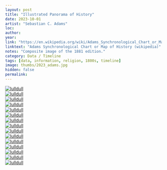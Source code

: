 ```yaml
---
layout: post
title: "Illustrated Panorama of History"
date: 2023-10-01
artist: "Sebastian C. Adams"
loc: 
author: 
year: 
link: "https://en.wikipedia.org/wiki/Adams_Synchronological_Chart_or_Map_of_History"
linktext: "Adams Synchronological Chart or Map of History (wikipedia)"
notes: "Composite image of the 1881 edition."
category: Data / Timeline
tags: [data, information, religion, 1800s, timeline]
image: thumbs/2023_adams.jpg
hidden: false
permalink:
---
```




<div class="post_image">
	<a href="{{ site.baseurl }}/images/posts/2023_adams/000.jpg" target="_blank">
	<img src="{{ site.baseurl }}/images/posts/2023_adams/000.jpg" alt="lulldull"></a>
</div>

<div class="post_image">
	<a href="{{ site.baseurl }}/images/posts/2023_adams/001.jpg" target="_blank">
	<img src="{{ site.baseurl }}/images/posts/2023_adams/001.jpg" alt="lulldull"></a>
</div>

<div class="post_image">
	<a href="{{ site.baseurl }}/images/posts/2023_adams/002.jpg" target="_blank">
	<img src="{{ site.baseurl }}/images/posts/2023_adams/002.jpg" alt="lulldull"></a>
</div>

<div class="post_image">
	<a href="{{ site.baseurl }}/images/posts/2023_adams/003.jpg" target="_blank">
	<img src="{{ site.baseurl }}/images/posts/2023_adams/003.jpg" alt="lulldull"></a>
</div>

<div class="post_image">
	<a href="{{ site.baseurl }}/images/posts/2023_adams/004.jpg" target="_blank">
	<img src="{{ site.baseurl }}/images/posts/2023_adams/004.jpg" alt="lulldull"></a>
</div>

<div class="post_image">
	<a href="{{ site.baseurl }}/images/posts/2023_adams/005.jpg" target="_blank">
	<img src="{{ site.baseurl }}/images/posts/2023_adams/005.jpg" alt="lulldull"></a>
</div>

<div class="post_image">
	<a href="{{ site.baseurl }}/images/posts/2023_adams/006.jpg" target="_blank">
	<img src="{{ site.baseurl }}/images/posts/2023_adams/006.jpg" alt="lulldull"></a>
</div>

<div class="post_image">
	<a href="{{ site.baseurl }}/images/posts/2023_adams/007.jpg" target="_blank">
	<img src="{{ site.baseurl }}/images/posts/2023_adams/007.jpg" alt="lulldull"></a>
</div>


<div class="post_image">
	<a href="{{ site.baseurl }}/images/posts/2023_adams/008.jpg" target="_blank">
	<img src="{{ site.baseurl }}/images/posts/2023_adams/008.jpg" alt="lulldull"></a>
</div>

<div class="post_image">
	<a href="{{ site.baseurl }}/images/posts/2023_adams/009.jpg" target="_blank">
	<img src="{{ site.baseurl }}/images/posts/2023_adams/009.jpg" alt="lulldull"></a>
</div>

<div class="post_image">
	<a href="{{ site.baseurl }}/images/posts/2023_adams/010.jpg" target="_blank">
	<img src="{{ site.baseurl }}/images/posts/2023_adams/010.jpg" alt="lulldull"></a>
</div>


<div class="post_image">
	<a href="{{ site.baseurl }}/images/posts/2023_adams/011.jpg" target="_blank">
	<img src="{{ site.baseurl }}/images/posts/2023_adams/011.jpg" alt="lulldull"></a>
</div>


<div class="post_image">
	<a href="{{ site.baseurl }}/images/posts/2023_adams/012.jpg" target="_blank">
	<img src="{{ site.baseurl }}/images/posts/2023_adams/012.jpg" alt="lulldull"></a>
</div>


<div class="post_image">
	<a href="{{ site.baseurl }}/images/posts/2023_adams/013.jpg" target="_blank">
	<img src="{{ site.baseurl }}/images/posts/2023_adams/013.jpg" alt="lulldull"></a>
</div>


<div class="post_image">
	<a href="{{ site.baseurl }}/images/posts/2023_adams/014.jpg" target="_blank">
	<img src="{{ site.baseurl }}/images/posts/2023_adams/014.jpg" alt="lulldull"></a>
</div>






